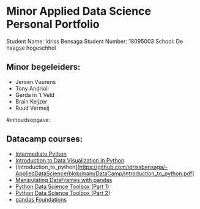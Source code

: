 # Minor Applied Data Science Personal Portfolio


Student Name: Idriss Bensaga
Student Number: 18095003
School: De haagse hogeschhol

## Minor begeleiders:

* Jeroen Vuurens
* Tony Andrioli
* Gerda in 't Veld
* Brain Keijzer
* Ruud Vermeij


#inhoudsopgave:

## Datacamp courses:

* [Intermediate Python](https://github.com/idrissbensaga/-AppliedDataScience/blob/main/DataCamp/Intermediate%20Python.pdf)
* [Introduction to Data Visualization in Python](https://github.com/idrissbensaga/-AppliedDataScience/blob/main/DataCamp/Introduction%20to%20Data%20Visualization%20in%20Python.pdf)
* [Introduction_to_python](https://github.com/idrissbensaga/-AppliedDataScience/blob/main/DataCamp/Introduction_to_python.pdf]
* [Manipulating DataFrames with pandas](https://github.com/idrissbensaga/-AppliedDataScience/blob/main/DataCamp/Manipulating%20DataFrames%20with%20pandas.pdf)
* [Python Data Science Toolbox (Part 1)](https://github.com/idrissbensaga/-AppliedDataScience/blob/main/DataCamp/Python%20Data%20Science%20Toolbox%20(Part%201).pdf)
* [Python Data Science Toolbox (Part 2)](https://github.com/idrissbensaga/-AppliedDataScience/blob/main/DataCamp/Python%20Data%20Science%20Toolbox%20(Part%202).pdf)
* [pandas Foundations](https://github.com/idrissbensaga/-AppliedDataScience/blob/main/DataCamp/pandas%20Foundations.pdf)

